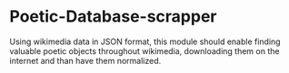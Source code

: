# Poetic-Database-scrapper
Using wikimedia data in JSON format, this module should enable finding valuable poetic objects throughout wikimedia, downloading them on the internet and than have them normalized.
